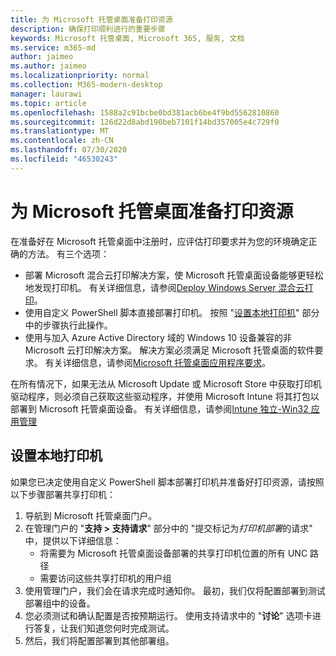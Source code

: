 ```yaml
---
title: 为 Microsoft 托管桌面准备打印资源
description: 确保打印顺利进行的重要步骤
keywords: Microsoft 托管桌面, Microsoft 365, 服务, 文档
ms.service: m365-md
author: jaimeo
ms.author: jaimeo
ms.localizationpriority: normal
ms.collection: M365-modern-desktop
manager: laurawi
ms.topic: article
ms.openlocfilehash: 1588a2c91bcbe0bd381acb6be4f9bd5562810860
ms.sourcegitcommit: 126d22d8abd190beb7101f14bd357005e4c729f0
ms.translationtype: MT
ms.contentlocale: zh-CN
ms.lasthandoff: 07/30/2020
ms.locfileid: "46530243"
---
```

# <a name="prepare-printing-resources-for-microsoft-managed-desktop"></a>为 Microsoft 托管桌面准备打印资源

在准备好在 Microsoft 托管桌面中注册时，应评估打印要求并为您的环境确定正确的方法。 有三个选项：
 
- 部署 Microsoft 混合云打印解决方案，使 Microsoft 托管桌面设备能够更轻松地发现打印机。 有关详细信息，请参阅[Deploy Windows Server 混合云打印](https://docs.microsoft.com/windows-server/administration/hybrid-cloud-print/hybrid-cloud-print-deploy)。
- 使用自定义 PowerShell 脚本直接部署打印机。 按照 "[设置本地打印机](#set-up-local-printers)" 部分中的步骤执行此操作。
- 使用与加入 Azure Active Directory 域的 Windows 10 设备兼容的非 Microsoft 云打印解决方案。 解决方案必须满足 Microsoft 托管桌面的软件要求。 有关详细信息，请参阅[Microsoft 托管桌面应用程序要求](../service-description/mmd-app-requirements.md)。
 
在所有情况下，如果无法从 Microsoft Update 或 Microsoft Store 中获取打印机驱动程序，则必须自己获取这些驱动程序，并使用 Microsoft Intune 将其打包以部署到 Microsoft 托管桌面设备。 有关详细信息，请参阅[Intune 独立-Win32 应用管理](https://docs.microsoft.com/mem/intune/apps/apps-win32-app-management)

## <a name="set-up-local-printers"></a>设置本地打印机

如果您已决定使用自定义 PowerShell 脚本部署打印机并准备好打印资源，请按照以下步骤部署共享打印机：

1.  导航到 Microsoft 托管桌面门户。
2.  在管理门户的 "**支持 > 支持请求**" 部分中的 "提交标记为*打印机部署*的请求" 中，提供以下详细信息：
    - 将需要为 Microsoft 托管桌面设备部署的共享打印机位置的所有 UNC 路径
    - 需要访问这些共享打印机的用户组
3.  使用管理门户，我们会在请求完成时通知你。 最初，我们仅将配置部署到测试部署组中的设备。
4.  您必须测试和确认配置是否按预期运行。 使用支持请求中的 "**讨论**" 选项卡进行答复，让我们知道您何时完成测试。
5.  然后，我们将配置部署到其他部署组。
